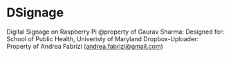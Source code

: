 # DSignage
Digital Signage on Raspberry Pi @property of Gaurav Sharma: Designed for: School of Public Health, Univeristy of Maryland
Dropbox-Uploader: Property of Andrea Fabrizi  (andrea.fabrizi@gmail.com)

